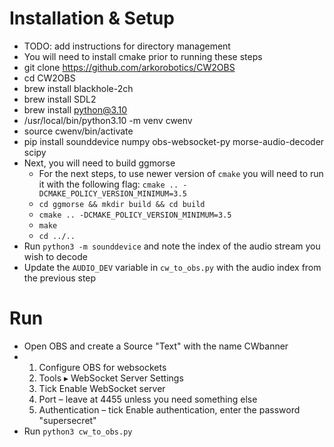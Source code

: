 # Installation & Setup
* TODO: add instructions for directory management
* You will need to install cmake prior to running these steps
* git clone https://github.com/arkorobotics/CW2OBS
* cd CW2OBS
* brew install blackhole-2ch
* brew install SDL2
* brew install python@3.10
* /usr/local/bin/python3.10 -m venv cwenv
* source cwenv/bin/activate
* pip install sounddevice numpy obs-websocket-py morse-audio-decoder scipy
* Next, you will need to build ggmorse 
    * For the next steps, to use newer version of `cmake` you will need to run it with the following flag: `cmake .. -DCMAKE_POLICY_VERSION_MINIMUM=3.5`
    * `cd ggmorse && mkdir build && cd build`
    * `cmake .. -DCMAKE_POLICY_VERSION_MINIMUM=3.5`
    * `make`
    * `cd ../..`
* Run `python3 -m sounddevice` and note the index of the audio stream you wish to decode
* Update the `AUDIO_DEV` variable in `cw_to_obs.py` with the audio index from the previous step

# Run

* Open OBS and create a Source "Text" with the name CWbanner 
* 1. Configure OBS for websockets 
	2.	Tools ▸ WebSocket Server Settings
	3.	Tick Enable WebSocket server
	4.	Port – leave at 4455 unless you need something else
	5.	Authentication – tick Enable authentication, enter the password "supersecret"
* Run `python3 cw_to_obs.py`

